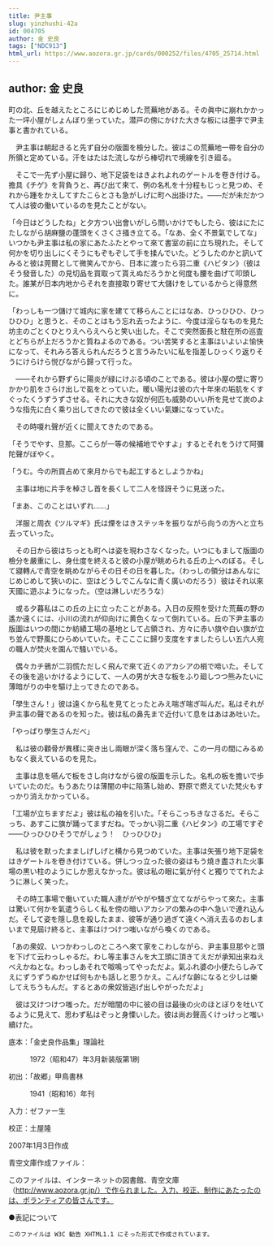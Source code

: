 ```yaml
---
title: 尹主事
slug: yinzhushi-42a
id: 004705
author: 金 史良
tags: ["NDC913"]
html_url: https://www.aozora.gr.jp/cards/000252/files/4705_25714.html
---
```


## author: 金 史良

町の北、丘を越えたところにじめじめした荒蕪地がある。その眞中に崩れかかった一坪小屋がしょんぼり坐っていた。潜戸の傍にかけた大きな板には墨字で尹主事と書かれている。

　尹主事は朝起きると先ず自分の版圖を檢分した。彼はこの荒蕪地一帶を自分の所領と定めている。汗をはたはた流しながら棒切れで境線を引き廻る。

　そこで一先ず小屋に歸り、地下足袋をはきよれよれのゲートルを卷き付ける。擔具《チゲ》を背負うと、再び出て來て、例の名札を十分程もじっと見つめ、それから踵をかえしてすたこらとさも急がしげに町へ出掛けた。――だが未だかつて人は彼の働いているのを見たことがない。

「今日はどうしたね」と夕方つい出會いがしら問いかけでもしたら、彼はにたにたしながら胡麻鹽の蓬頭をくさくさ掻き立てる。「なあ、全く不景氣でしてな」いつかも尹主事は私の家にあたふたとやって來て書室の前に立ち現れた。そして何かを切り出しにくそうにもぞもぞして手を揉んでいた。どうしたのかと訊いてみると彼は莞爾として微笑んでから、日本に渡ったら羽二重《ハビタン》（彼はそう發音した）の見切品を買取って貰えぬだろうかと何度も腰を曲げて叩頭した。誰某が日本内地からそれを直接取り寄せて大儲けをしているからと得意然に。

「わっしも一つ儲けて城内に家を建てて移らんことにはなあ、ひっひひひ、ひっひひひ」と思うと、そのことはもう忘れ去ったように、今度は淫らなものを見た坊主のごとくひとりえへらえへらと笑い出した。そこで突然面長と駐在所の巡査とどちらが上だろうかと質ねよるのである。つい苦笑すると主事はいよいよ愉快になって、それみろ答えられんだろうと言うみたいに私を指差しひっくり返りそうにけらけら悦びながら歸って行った。

　――それから野ずらに陽炎が緑にけぶる頃のことである。彼は小屋の壁に寄りかかり肌をさらけ出しで虱をとっていた。暖い陽光は彼の六十年來の垢肌をくすぐったくうずうずさせる。それに大きな奴が何匹も威勢のいい所を見せて炭のような指先に白く乘り出してきたので彼は全くいい氣嫌になっていた。

　その時嗄れ聲が近くに聞えてきたのである。

「そうでやす、旦那。ここらが一等の候補地でやすよ」するとそれをうけて阿彌陀聲がぼやく。

「うむ。今の所買占めて來月からでも起工するとしようかね」

　主事は地に片手を棹さし首を長くして二人を怪訝そうに見送った。

「まあ、このことはいずれ……」

　洋服と周衣《ツルマギ》氏は煙をはきステッキを振りながら向うの方へと立ち去っていった。

　その日から彼はちっとも町へは姿を現わさなくなった。いつにもまして版圖の檢分を嚴重にし、身仕度を終えると彼の小屋が眺められる丘の上へのぼる。そして寢轉んで青空を眺めながらその日その日を暮した。（わっしの領分はあんなにじめじめして狹いのに、空はどうしでこんなに青く廣いのだろう）彼はそれ以來天國に遊ぶようになった。（空は淋しいだろうな）

　或る夕暮私はこの丘の上に立ったことがある。入日の反照を受けた荒蕪の野の遙か遠くには、小川の流れが仰向けに黄色くなって倒れている。丘の下尹主事の版圖はいつの間にか紡績工場の基地として占領され、方々に赤い旗や白い旗が立ち並んで野風にひらめいていた。そこここに歸り支度をすましたらしい五六人宛の職人が焚火を圍んで騷いでいる。

　偶々カチ鴉が二羽慌ただしく飛んで來て近くのアカシアの梢で啼いた。そしてその後を追いかけるようにして、一人の男が大きな板をふり廻しつつ熊みたいに薄暗がりの中を驅け上ってきたのである。

「學生さん！」彼は遠くから私を見てとったとみえ喘ぎ喘ぎ叫んだ。私はそれが尹主事の聲であるのを知った。彼は私の鼻先まで近付いて息をはあはあ吐いた。

「やっぱり學生さんだべ」

　私は彼の顴骨が異樣に突き出し兩眼が深く落ち窪んで、この一月の間にみるめもなく衰えているのを見た。

　主事は息を嚥んで板をさし向けながら彼の版圖を示した。名札の板を擔いで歩いていたのだ。もうあたりは薄闇の中に陷落し始め、野原で燃えていた梵火もすっかり消えかかっている。

「工場が立ちますだよ」彼は私の袖を引いた。「そらこっちきなさるだ。そらこっち、あすこに旗が踊ってますだね。でっかい羽二重《ハビタン》の工場ですぞ――ひっひひひそうでがしょう！　ひっひひひ」

　私は彼を默ったまましげしげと横から見つめていた。主事は矢張り地下足袋をはきゲートルを卷き付けている。併しつっ立った彼の姿はもう燒き盡された火事場の黒い柱のようにしか思えなかった。彼は私の眼に氣が付くと獨りでてれたように淋しく笑った。

　その時工事場で働いていた職人達ががやがや騷ぎ立てながらやって來た。主事は驚いて何かを氣遣うらしく私を傍の暗いアカシアの繁みの中へ急いで連れ込んだ。そして姿を隱し息を殺したまま、彼等が通り過ぎて遠くへ消え去るのおしまいまで見屆け終ると、主事はけつけつ嗤いながら喚くのである。

「あの衆奴、いつかわっしのところへ來て家をこわしながら、尹主事旦那やと頭を下げて云わっしゃるだ。わし等主事さんを大工頭に頂きてえだが承知出來ねえべえかねとな。わっしあそれで呶鳴ってやっただよ。氣ふれ婆の小便たらしみてえにずうずうぬかせば何もかも話しと思うかえ。こんげな齡になると少しは樂してえちうもんだ。するとあの衆奴皆逃げ出しやがっただよ」

　彼は又けつけつ嗤った。だが暗闇の中に彼の目は最後の火のほとぼりを吐いてるように見えて、思わず私はぞっと身慄いした。彼は尚お聲高くけっけっと嗤い續けた。













底本：「金史良作品集」理論社


　　　1972（昭和47）年3月新装版第1刷

初出：「故郷」甲鳥書林

　　　1941（昭和16）年刊

入力：ゼファー生

校正：土屋隆

2007年1月3日作成

青空文庫作成ファイル：

このファイルは、インターネットの図書館、青空文庫（http://www.aozora.gr.jp/）で作られました。入力、校正、制作にあたったのは、ボランティアの皆さんです。











●表記について


	このファイルは W3C 勧告 XHTML1.1 にそった形式で作成されています。